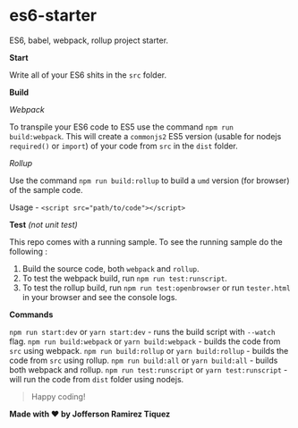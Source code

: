 # es6-starter
ES6, babel, webpack, rollup project starter.

**Start**

Write all of your ES6 shits in the `src` folder.

**Build**

*Webpack*

To transpile your ES6 code to ES5 use the command `npm run build:webpack`. This will create a `commonjs2` ES5 version (usable for nodejs `required()` or `import`) of your code from `src` in the `dist` folder.

*Rollup*

Use the command `npm run build:rollup` to build a `umd` version (for browser) of the sample code.

Usage - `<script src="path/to/code"></script>`

**Test** *(not unit test)*

This repo comes with a running sample. To see the running sample do the following : 

1. Build the source code, both `webpack` and `rollup`.
2. To test the webpack build, run `npm run test:runscript`.
3. To test the rollup build, run `npm run test:openbrowser` or run `tester.html` in your browser and see the console logs.

**Commands**

`npm run start:dev` or `yarn start:dev` - runs the build script with `--watch` flag.
`npm run build:webpack` or `yarn build:webpack` - builds the code from `src` using webpack.
`npm run build:rollup` or `yarn build:rollup` - builds the code from `src` using rollup.
`npm run build:all` or `yarn build:all` - builds both webpack and rollup.
`npm run test:runscript` or `yarn test:runscript` - will run the code from `dist` folder using nodejs.

> Happy coding!

**Made with :heart: by Jofferson Ramirez Tiquez**